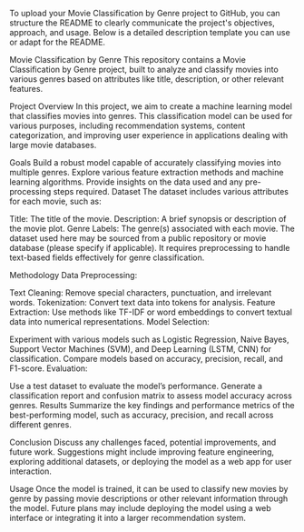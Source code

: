
To upload your Movie Classification by Genre project to GitHub, you can structure the README to clearly communicate the project's objectives, approach, and usage. Below is a detailed description template you can use or adapt for the README.

Movie Classification by Genre
This repository contains a Movie Classification by Genre project, built to analyze and classify movies into various genres based on attributes like title, description, or other relevant features.

Project Overview
In this project, we aim to create a machine learning model that classifies movies into genres. This classification model can be used for various purposes, including recommendation systems, content categorization, and improving user experience in applications dealing with large movie databases.

Goals
Build a robust model capable of accurately classifying movies into multiple genres.
Explore various feature extraction methods and machine learning algorithms.
Provide insights on the data used and any pre-processing steps required.
Dataset
The dataset includes various attributes for each movie, such as:

Title: The title of the movie.
Description: A brief synopsis or description of the movie plot.
Genre Labels: The genre(s) associated with each movie.
The dataset used here may be sourced from a public repository or movie database (please specify if applicable). It requires preprocessing to handle text-based fields effectively for genre classification.

Methodology
Data Preprocessing:

Text Cleaning: Remove special characters, punctuation, and irrelevant words.
Tokenization: Convert text data into tokens for analysis.
Feature Extraction: Use methods like TF-IDF or word embeddings to convert textual data into numerical representations.
Model Selection:

Experiment with various models such as Logistic Regression, Naive Bayes, Support Vector Machines (SVM), and Deep Learning (LSTM, CNN) for classification.
Compare models based on accuracy, precision, recall, and F1-score.
Evaluation:

Use a test dataset to evaluate the model’s performance.
Generate a classification report and confusion matrix to assess model accuracy across genres.
Results
Summarize the key findings and performance metrics of the best-performing model, such as accuracy, precision, and recall across different genres.

Conclusion
Discuss any challenges faced, potential improvements, and future work. Suggestions might include improving feature engineering, exploring additional datasets, or deploying the model as a web app for user interaction.

Usage
Once the model is trained, it can be used to classify new movies by genre by passing movie descriptions or other relevant information through the model. Future plans may include deploying the model using a web interface or integrating it into a larger recommendation system.
